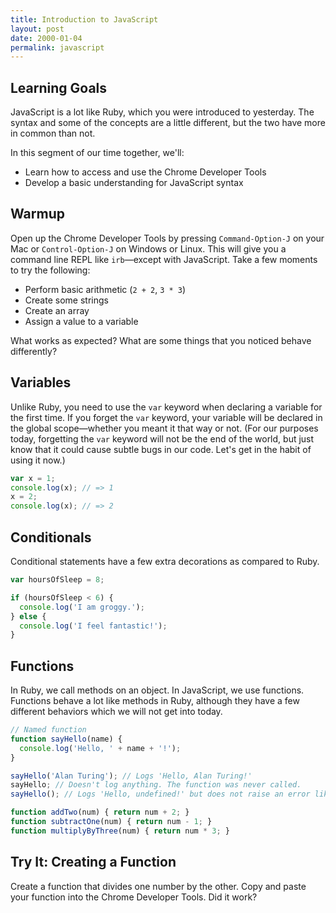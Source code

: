 ```yaml
---
title: Introduction to JavaScript
layout: post
date: 2000-01-04
permalink: javascript
---
```


## Learning Goals

JavaScript is a lot like Ruby, which you were introduced to yesterday. The syntax and some of the concepts are a little different, but the two have more in common than not.

In this segment of our time together, we'll:

* Learn how to access and use the Chrome Developer Tools
* Develop a basic understanding for JavaScript syntax

## Warmup

Open up the Chrome Developer Tools by pressing `Command-Option-J` on your Mac or `Control-Option-J` on Windows or Linux. This will give you a command line REPL like `irb`—except with JavaScript. Take a few moments to try the following:

* Perform basic arithmetic (`2 + 2`, `3 * 3`)
* Create some strings
* Create an array
* Assign a value to a variable

What works as expected? What are some things that you noticed behave differently?

## Variables

Unlike Ruby, you need to use the `var` keyword when declaring a variable for the first time. If you forget the `var` keyword, your variable will be declared in the global scope—whether you meant it that way or not. (For our purposes today, forgetting the `var` keyword will not be the end of the world, but just know that it could cause subtle bugs in our code. Let's get in the habit of using it now.)

```js
var x = 1;
console.log(x); // => 1
x = 2;
console.log(x); // => 2
```

## Conditionals

Conditional statements have a few extra decorations as compared to Ruby.

```js
var hoursOfSleep = 8;

if (hoursOfSleep < 6) {
  console.log('I am groggy.');
} else {
  console.log('I feel fantastic!');
}
```

## Functions

In Ruby, we call methods on an object. In JavaScript, we use functions. Functions behave a lot like methods in Ruby, although they have a few different behaviors which we will not get into today.

```js
// Named function
function sayHello(name) {
  console.log('Hello, ' + name + '!');
}

sayHello('Alan Turing'); // Logs 'Hello, Alan Turing!'
sayHello; // Doesn't log anything. The function was never called.
sayHello(); // Logs 'Hello, undefined!' but does not raise an error like it would in Ruby.
```

```js
function addTwo(num) { return num + 2; }
function subtractOne(num) { return num - 1; }
function multiplyByThree(num) { return num * 3; }
```

<div class="try-it">
<h2>Try It: Creating a Function</h2>

Create a function that divides one number by the other. Copy and paste your function into the Chrome Developer Tools. Did it work?
</div>


